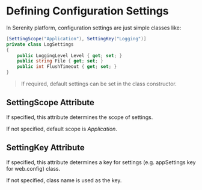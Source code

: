 # Defining Configuration Settings

In Serenity platform, configuration settings are just simple classes like:

```cs
[SettingScope("Application"), SettingKey("Logging")]
private class LogSettings
{
    public LoggingLevel Level { get; set; }
    public string File { get; set; }
    public int FlushTimeout { get; set; }
}
```

> If required, default settings can be set in the class constructor.

## SettingScope Attribute

If specified, this attribute determines the scope of settings.

If not specified, default scope is *Application*.

## SettingKey Attribute

If specified, this attribute determines a key for settings (e.g. appSettings key for web.config) class.

If not specified, class name is used as the key.
